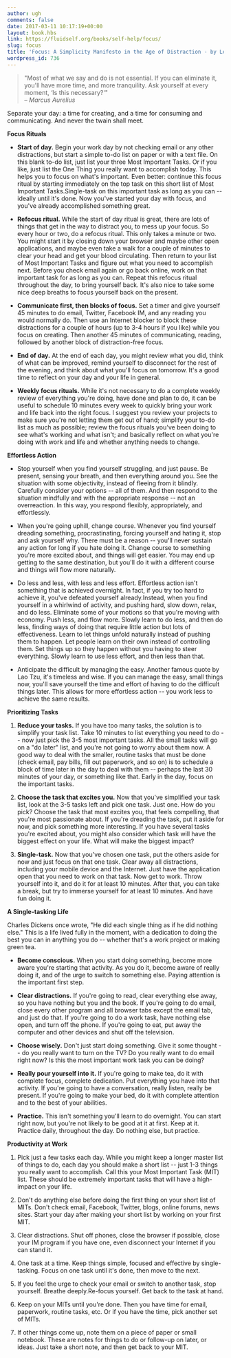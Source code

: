 ```yaml
---
author: ugh
comments: false
date: 2017-03-11 10:17:19+00:00
layout: book.hbs
link: https://fluidself.org/books/self-help/focus/
slug: focus
title: 'Focus: A Simplicity Manifesto in the Age of Distraction - by Leo Babauta'
wordpress_id: 736
---
```


<blockquote>
"Most of what we say and do is not essential. If you can eliminate it, you'll have more time, and more tranquility. Ask yourself at every moment, ‘Is this necessary?‘"
<br />
<cite>– Marcus Aurelius</cite>
</blockquote>

Separate your day: a time for creating, and a time for consuming and communicating. And never the twain shall meet.

**Focus Rituals**

- **Start of day.** Begin your work day by not checking email or any other distractions, but start a simple to-do list on paper or with a text file. On this blank to-do list, just list your three Most Important Tasks. Or if you like, just list the One Thing you really want to accomplish today. This helps you to focus on what's important. Even better: continue this focus ritual by starting immediately on the top task on this short list of Most Important Tasks.Single-task on this important task as long as you can -- ideally until it's done. Now you've started your day with focus, and you've already accomplished something great.

- **Refocus ritual.** While the start of day ritual is great, there are lots of things that get in the way to distract you, to mess up your focus. So every hour or two, do a refocus ritual. This only takes a minute or two. You might start it by closing down your browser and maybe other open applications, and maybe even take a walk for a couple of minutes to clear your head and get your blood circulating. Then return to your list of Most Important Tasks and figure out what you need to accomplish next. Before you check email again or go back online, work on that important task for as long as you can. Repeat this refocus ritual throughout the day, to bring yourself back. It's also nice to take some nice deep breaths to focus yourself back on the present.

- **Communicate first, then blocks of focus.** Set a timer and give yourself 45 minutes to do email, Twitter, Facebook IM, and any reading you would normally do. Then use an Internet blocker to block these distractions for a couple of hours (up to 3-4 hours if you like) while you focus on creating. Then another 45 minutes of communicating, reading, followed by another block of distraction-free focus.

- **End of day.** At the end of each day, you might review what you did, think of what can be improved, remind yourself to disconnect for the rest of the evening, and think about what you'll focus on tomorrow. It's a good time to reflect on your day and your life in general.

- **Weekly focus rituals.** While it's not necessary to do a complete weekly review of everything you're doing, have done and plan to do, it can be useful to schedule 10 minutes every week to quickly bring your work and life back into the right focus. I suggest you review your projects to make sure you're not letting them get out of hand; simplify your to-do list as much as possible; review the focus rituals you've been doing to see what's working and what isn't; and basically reflect on what you're doing with work and life and whether anything needs to change.

**Effortless Action**

- Stop yourself when you find yourself struggling, and just pause. Be present, sensing your breath, and then everything around you. See the situation with some objectivity, instead of fleeing from it blindly. Carefully consider your options -- all of them. And then respond to the situation mindfully and with the appropriate response -- not an overreaction. In this way, you respond flexibly, appropriately, and effortlessly.

- When you're going uphill, change course. Whenever you find yourself dreading something, procrastinating, forcing yourself and hating it, stop and ask yourself why. There must be a reason -- you'll never sustain any action for long if you hate doing it. Change course to something you're more excited about, and things will get easier. You may end up getting to the same destination, but you'll do it with a different course and things will flow more naturally.

- Do less and less, with less and less effort. Effortless action isn't something that is achieved overnight. In fact, if you try too hard to achieve it, you've defeated yourself already.Instead, when you find yourself in a whirlwind of activity, and pushing hard, slow down, relax, and do less. Eliminate some of your motions so that you're moving with economy. Push less, and flow more. Slowly learn to do less, and then do less, finding ways of doing that require little action but lots of effectiveness. Learn to let things unfold naturally instead of pushing them to happen. Let people learn on their own instead of controlling them. Set things up so they happen without you having to steer everything. Slowly learn to use less effort, and then less than that.

- Anticipate the difficult by managing the easy. Another famous quote by Lao Tzu, it's timeless and wise. If you can manage the easy, small things now, you'll save yourself the time and effort of having to do the difficult things later. This allows for more effortless action -- you work less to achieve the same results.

**Prioritizing Tasks**

1.  **Reduce your tasks.** If you have too many tasks, the solution is to simplify your task list. Take 10 minutes to list everything you need to do -- now just pick the 3-5 most important tasks. All the small tasks will go on a "do later" list, and you're not going to worry about them now. A good way to deal with the smaller, routine tasks that must be done (check email, pay bills, fill out paperwork, and so on) is to schedule a block of time later in the day to deal with them -- perhaps the last 30 minutes of your day, or something like that. Early in the day, focus on the important tasks.

2.  **Choose the task that excites you.** Now that you've simplified your task list, look at the 3-5 tasks left and pick one task. Just one. How do you pick? Choose the task that most excites you, that feels compelling, that you're most passionate about. If you're dreading the task, put it aside for now, and pick something more interesting. If you have several tasks you're excited about, you might also consider which task will have the biggest effect on your life. What will make the biggest impact?

3.  **Single-task.** Now that you've chosen one task, put the others aside for now and just focus on that one task. Clear away all distractions, including your mobile device and the Internet. Just have the application open that you need to work on that task. Now get to work. Throw yourself into it, and do it for at least 10 minutes. After that, you can take a break, but try to immerse yourself for at least 10 minutes. And have fun doing it.

**A Single-tasking Life**

Charles Dickens once wrote, "He did each single thing as if he did nothing else." This is a life lived fully in the moment, with a dedication to doing the best you can in anything you do -- whether that's a work project or making green tea.

- **Become conscious.** When you start doing something, become more aware you're starting that activity. As you do it, become aware of really doing it, and of the urge to switch to something else. Paying attention is the important first step.

- **Clear distractions.** If you're going to read, clear everything else away, so you have nothing but you and the book. If you're going to do email, close every other program and all browser tabs except the email tab, and just do that. If you're going to do a work task, have nothing else open, and turn off the phone. If you're going to eat, put away the computer and other devices and shut off the television.

- **Choose wisely.** Don't just start doing something. Give it some thought -- do you really want to turn on the TV? Do you really want to do email right now? Is this the most important work task you can be doing?

- **Really pour yourself into it.** If you're going to make tea, do it with complete focus, complete dedication. Put everything you have into that activity. If you're going to have a conversation, really listen, really be present. If you're going to make your bed, do it with complete attention and to the best of your abilities.

- **Practice.** This isn't something you'll learn to do overnight. You can start right now, but you're not likely to be good at it at first. Keep at it. Practice daily, throughout the day. Do nothing else, but practice.

**Productivity at Work**

1.  Pick just a few tasks each day. While you might keep a longer master list of things to do, each day you should make a short list -- just 1-3 things you really want to accomplish. Call this your Most Important Task (MIT) list. These should be extremely important tasks that will have a high-impact on your life.

2.  Don't do anything else before doing the first thing on your short list of MITs. Don't check email, Facebook, Twitter, blogs, online forums, news sites. Start your day after making your short list by working on your first MIT.

3.  Clear distractions. Shut off phones, close the browser if possible, close your IM program if you have one, even disconnect your Internet if you can stand it.

4.  One task at a time. Keep things simple, focused and effective by single-tasking. Focus on one task until it's done, then move to the next.

5.  If you feel the urge to check your email or switch to another task, stop yourself. Breathe deeply.Re-focus yourself. Get back to the task at hand.

6.  Keep on your MITs until you're done. Then you have time for email, paperwork, routine tasks, etc. Or if you have the time, pick another set of MITs.

7.  If other things come up, note them on a piece of paper or small notebook. These are notes for things to do or follow-up on later, or ideas. Just take a short note, and then get back to your MIT.
